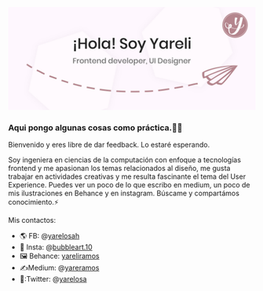 ![Header](https://github.com/yarelosa/yarelosa/blob/b8d64529e8131518d0a188878127b787fa871f71/headyarelosa.jpg?raw=true)
### Aqui pongo algunas cosas como práctica.👋:smiley:
Bienvenido y eres libre de dar feedback. Lo estaré esperando.

Soy ingeniera en ciencias de la computación con enfoque a tecnologías frontend y me apasionan los temas relacionados al diseño, me gusta trabajar en actividades creativas y me resulta fascinante el tema del User Experience. Puedes ver un poco de lo que escribo en medium, un poco de mis ilustraciones en Behance y en instagram. Búscame y compartámos conocimiento.⚡

Mis contactos:

- :earth_americas: FB: @[yarelosah](https://www.facebook.com/yarelosah)
- :art: Insta: @[bubbleart.10](https://www.instagram.com/bubbleart.10/)
- :framed_picture: Behance: [yareliramos](https://www.behance.net/yareliramos)
- :writing_hand:Medium: @[yareramos](https://medium.com/@yareramos)
- 💬:Twitter: @[yarelosa](https://twitter.com/yarelosa)
<!--
**yarelosa/yarelosa** is a ✨ _special_ ✨ repository because its `README.md` (this file) appears on your GitHub profile.

Here are some ideas to get you started:

- 🔭 I’m currently working on ...
- 🌱 I’m currently learning ...
- 👯 I’m looking to collaborate on ...
- 🤔 I’m looking for help with ...
- 💬 Ask me about ...
- 📫 How to reach me: ...
- 😄 Pronouns: ...
- ⚡ Fun fact: ...
-->
